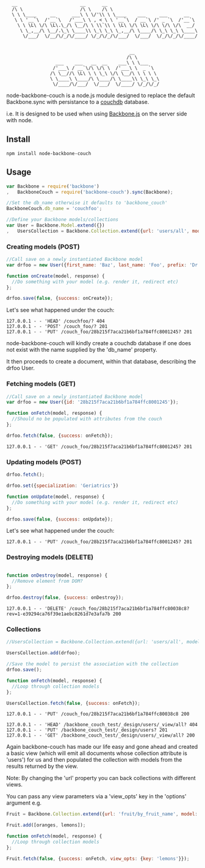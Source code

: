       __                       __      __
      /\ \                     /\ \    /\ \
      \ \ \____     __      ___\ \ \/'\\ \ \____    ___     ___      __
       \ \ '__`\  /'__`\   /'___\ \ , < \ \ '__`\  / __`\ /' _ `\  /'__`\
        \ \ \L\ \/\ \L\.\_/\ \__/\ \ \\`\\ \ \L\ \/\ \L\ \/\ \/\ \/\  __/
         \ \_,__/\ \__/.\_\ \____\\ \_\ \_\ \_,__/\ \____/\ \_\ \_\ \____\
          \/___/  \/__/\/_/\/____/ \/_/\/_/\/___/  \/___/  \/_/\/_/\/____/


                                                 __
                                                /\ \
                      ___    ___   __  __    ___\ \ \___
                     /'___\ / __`\/\ \/\ \  /'___\ \  _ `\
                    /\ \__//\ \L\ \ \ \_\ \/\ \__/\ \ \ \ \
                    \ \____\ \____/\ \____/\ \____\\ \_\ \_\
                     \/____/\/___/  \/___/  \/____/ \/_/\/_/

node-backbone-couch is a node.js module designed to replace the default
Backbone.sync with persistance to a [couchdb](ttp://couchdb.apache.org/)
database.

i.e. It is designed to be used when using
[Backbone.js](http://documentcloud.github.com/backbone/) on the server side with node.

## Install

    npm install node-backbone-couch

## Usage
```javascript
var Backbone = require('backbone')
,   BackboneCouch = require('backbone-couch').sync(Backbone);

//Set the db_name otherwise it defaults to 'backbone_couch'
BackboneCouch.db_name = 'couchfoo';

//Define your Backbone models/collections
var User = Backbone.Model.extend({})
,  	UsersCollection = Backbone.Collection.extend({url: 'users/all', model: User});

```

### Creating models (POST)

```javascript
//Call save on a newly instantiated Backbone model
var drfoo = new User({first_name: 'Baz', last_name: 'Foo', prefix: 'Dr'});

function onCreate(model, response) {
  //Do something with your model (e.g. render it, redirect etc)
};

drfoo.save(false, {success: onCreate});
```

Let's see what happened under the couch:

    127.0.0.1 - - 'HEAD' /couchfoo/? 404
    127.0.0.1 - - 'POST' /couch_foo/? 201
    127.0.0.1 - - 'PUT' /couch_foo/28b215f7aca21b6bf1a784ffc8001245? 201

node-backbone-couch will kindly create a couchdb database if one does
not exist with the name supplied by the 'db_name' property.

It then proceeds to create a document, within that database, describing the drfoo User.

### Fetching models (GET)

```javascript
//Call save on a newly instantiated Backbone model
var drfoo = new User({id: '28b215f7aca21b6bf1a784ffc8001245'});

function onFetch(model, response) {
  //Should no be populated with attributes from the couch
};

drfoo.fetch(false, {success: onFetch});
```

    127.0.0.1 - - 'GET' /couch_foo/28b215f7aca21b6bf1a784ffc8001245? 201

### Updating models (POST)


```javascript
drfoo.fetch();

drfoo.set({specialization: 'Geriatrics'})

function onUpdate(model, response) {
  //Do something with your model (e.g. render it, redirect etc)
};

drfoo.save(false, {success: onUpdate});
```

Let's see what happened under the couch:

    127.0.0.1 - - 'PUT' /couch_foo/28b215f7aca21b6bf1a784ffc8001245? 201

### Destroying models (DELETE)


```javascript

function onDestroy(model, response) {
  //Remove element from DOM?
};

drfoo.destroy(false, {success: onDestroy});
```

    127.0.0.1 - - 'DELETE' /couch_foo/28b215f7aca21b6bf1a784ffc80038c8?rev=1-e39294ca76f39e1aebc8261d7e3afa7b 200

### Collections


```javascript
//UsersCollection = Backbone.Collection.extend({url: 'users/all', model: User});

UsersCollection.add(drfoo);

//Save the model to persist the association with the collection
drfoo.save();

function onFetch(model, response) {
  //Loop through collection models
};

UsersCollection.fetch(false, {success: onFetch});

```

    127.0.0.1 - - 'PUT' /couch_foo/28b215f7aca21b6bf1a784ffc80038c8 200

    127.0.0.1 - - 'HEAD' /backbone_couch_test/_design/users/_view/all? 404
    127.0.0.1 - - 'PUT' /backbone_couch_test/_design/users? 201
    127.0.0.1 - - 'GET' /backbone_couch_test/_design/users/_view/all? 200

Again backbone-couch has made our life easy and gone ahead and created
a basic view (which will emit all documents whose collection attribute is
'users') for us and then populated the collection with models from the
results returned by the view.

Note: By changing the 'url' property you can back collections with
different views.

You can pass any view parameters via a 'view_opts' key in the 'options'
argument e.g.

```javascript
Fruit = Backbone.Collection.extend({url: 'fruit/by_fruit_name', model: Fruit});

Fruit.add([oranges, lemons]);

function onFetch(model, response) {
  //Loop through collection models
};

Fruit.fetch(false, {success: onFetch, view_opts: {key: 'lemons'}});

```

